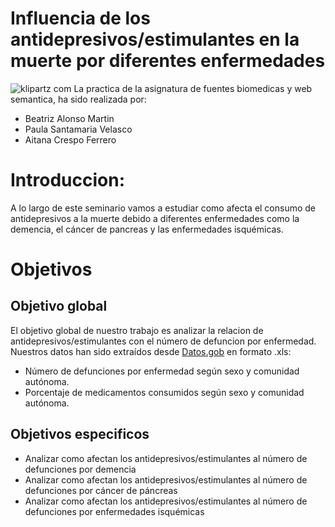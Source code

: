 # Influencia de los antidepresivos/estimulantes en la muerte por diferentes enfermedades
![klipartz com](https://github.com/psv1002/PracticaFuentes/assets/126703142/d1bae9cf-ea01-4190-8fca-b7bd42a19e27)
La practica de la asignatura de fuentes biomedicas y web semantica, ha sido realizada por:
- Beatriz Alonso Martin
- Paula Santamaria Velasco
- Aitana Crespo Ferrero
   
# Introduccion:
A lo largo de este seminario vamos a estudiar como afecta el consumo de antidepresivos a la muerte debido a diferentes enfermedades como la demencia, el cáncer de pancreas y las enfermedades isquémicas.

# Objetivos
## Objetivo global 
El objetivo global de nuestro trabajo es analizar la relacion de antidepresivos/estimulantes con el número de defuncion por enfermedad.
Nuestros datos han sido extraídos desde [Datos.gob](https://datos.gob.es/es/catalogo) en formato .xls:
- Número de defunciones por enfermedad según sexo y comunidad autónoma.
- Porcentaje de medicamentos consumidos según sexo y comunidad autónoma.

## Objetivos especificos
- Analizar como afectan los antidepresivos/estimulantes al número de defunciones por demencia 
- Analizar como afectan los antidepresivos/estimulantes al número de defunciones por cáncer de páncreas
- Analizar como afectan los antidepresivos/estimulantes al número de defunciones por enfermedades isquémicas
